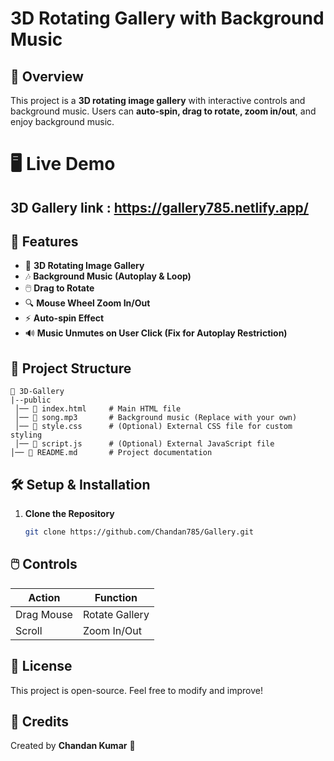 # 3D Rotating Gallery with Background Music

## 📌 Overview
This project is a **3D rotating image gallery** with interactive controls and background music. Users can **auto-spin, drag to rotate, zoom in/out**, and enjoy background music.
# 🖥️ Live Demo
  ##  3D Gallery link : https://gallery785.netlify.app/
## 🚀 Features
- 🎡 **3D Rotating Image Gallery**
- 🎶 **Background Music (Autoplay & Loop)**
- 🖱️ **Drag to Rotate**
- 🔍 **Mouse Wheel Zoom In/Out**
- ⚡ **Auto-spin Effect**
- 🔊 **Music Unmutes on User Click (Fix for Autoplay Restriction)**


 

## 📂 Project Structure
```
📁 3D-Gallery
|--public
 │── 📜 index.html     # Main HTML file
 │── 📜 song.mp3       # Background music (Replace with your own)
 │── 📜 style.css      # (Optional) External CSS file for custom styling
 │── 📜 script.js      # (Optional) External JavaScript file
│── 📜 README.md       # Project documentation

```

## 🛠️ Setup & Installation
1. **Clone the Repository**
   ```sh
   git clone https://github.com/Chandan785/Gallery.git
   ```
    
## 🖱️ Controls
| Action      | Function |
|------------|---------|
| Drag Mouse | Rotate Gallery |
| Scroll     | Zoom In/Out |

## 📜 License
This project is open-source. Feel free to modify and improve!

## 📝 Credits
Created by **Chandan Kumar** 🚀

